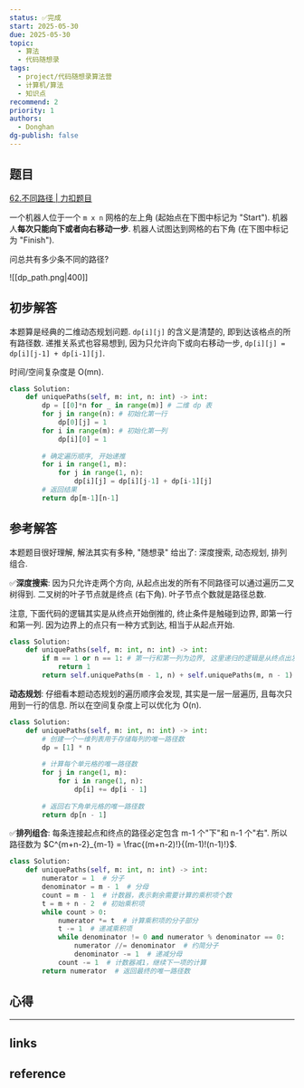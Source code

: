 ```yaml
---
status: ✅完成
start: 2025-05-30
due: 2025-05-30
topic:
  - 算法
  - 代码随想录
tags:
  - project/代码随想录算法营
  - 计算机/算法
  - 知识点
recommend: 2
priority: 1
authors:
  - Donghan
dg-publish: false
---
```

## 题目
[62.不同路径 | 力扣题目](https://leetcode.cn/problems/unique-paths/)

一个机器人位于一个 `m x n` 网格的左上角 (起始点在下图中标记为 "Start"). 机器人**每次只能向下或者向右移动一步**. 机器人试图达到网格的右下角 (在下图中标记为 "Finish").

问总共有多少条不同的路径?

![[dp_path.png|400]]
## 初步解答
本题算是经典的二维动态规划问题. `dp[i][j]` 的含义是清楚的, 即到达该格点的所有路径数. 递推关系式也容易想到, 因为只允许向下或向右移动一步, `dp[i][j] = dp[i][j-1] + dp[i-1][j]`.

时间/空间复杂度是 O(mn).
```python
class Solution:
    def uniquePaths(self, m: int, n: int) -> int:
        dp = [[0]*n for _ in range(m)] # 二维 dp 表
        for j in range(n): # 初始化第一行
            dp[0][j] = 1
        for i in range(m): # 初始化第一列
            dp[i][0] = 1
        
        # 确定遍历顺序, 开始递推
        for i in range(1, m):
            for j in range(1, n):
                dp[i][j] = dp[i][j-1] + dp[i-1][j]
        # 返回结果
        return dp[m-1][n-1]
```

## 参考解答
本题题目很好理解, 解法其实有多种, "随想录" 给出了: 深度搜索, 动态规划, 排列组合.

✅**深度搜索**:
因为只允许走两个方向, 从起点出发的所有不同路径可以通过遍历二叉树得到. 二叉树的叶子节点就是终点 (右下角). 叶子节点个数就是路径总数.

注意, 下面代码的逻辑其实是从终点开始倒推的, 终止条件是触碰到边界, 即第一行和第一列. 因为边界上的点只有一种方式到达, 相当于从起点开始.
```python
class Solution:
    def uniquePaths(self, m: int, n: int) -> int:
        if m == 1 or n == 1: # 第一行和第一列为边界, 这里递归的逻辑是从终点出发倒推的
            return 1
        return self.uniquePaths(m - 1, n) + self.uniquePaths(m, n - 1)
```

**动态规划**:
仔细看本题动态规划的遍历顺序会发现, 其实是一层一层遍历, 且每次只用到一行的信息. 所以在空间复杂度上可以优化为 O(n).
```python
class Solution:
    def uniquePaths(self, m: int, n: int) -> int:
        # 创建一个一维列表用于存储每列的唯一路径数
        dp = [1] * n
        
        # 计算每个单元格的唯一路径数
        for j in range(1, m):
            for i in range(1, n):
                dp[i] += dp[i - 1]
        
        # 返回右下角单元格的唯一路径数
        return dp[n - 1]
```

✅**排列组合**:
每条连接起点和终点的路径必定包含 m-1 个"下"和 n-1 个"右". 所以路径数为 $C^{m+n-2}_{m-1} = \frac{(m+n-2)!}{(m-1)!(n-1)!}$. 
```python
class Solution:
    def uniquePaths(self, m: int, n: int) -> int:
        numerator = 1  # 分子
        denominator = m - 1  # 分母
        count = m - 1  # 计数器，表示剩余需要计算的乘积项个数
        t = m + n - 2  # 初始乘积项
        while count > 0:
            numerator *= t  # 计算乘积项的分子部分
            t -= 1  # 递减乘积项
            while denominator != 0 and numerator % denominator == 0:
                numerator //= denominator  # 约简分子
                denominator -= 1  # 递减分母
            count -= 1  # 计数器减1，继续下一项的计算
        return numerator  # 返回最终的唯一路径数
```

## 心得


---
## links


## reference
